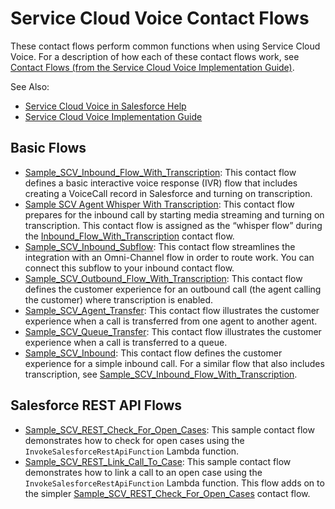 
# Service Cloud Voice Contact Flows

These contact flows perform common functions when using Service Cloud Voice. For a description of how each of these contact flows work, see [Contact Flows (from the Service Cloud Voice Implementation Guide)](https://developer.salesforce.com/docs/atlas.en-us.voice_developer_guide.meta/voice_developer_guide/voice_contact_flows.htm).

See Also:

* [Service Cloud Voice in Salesforce Help](https://help.salesforce.com/articleView?id=voice_about.htm&type=5)
* [Service Cloud Voice Implementation Guide](https://developer.salesforce.com/docs/atlas.en-us.voice_developer_guide.meta/voice_developer_guide/voice_intro.htm)

## Basic Flows

* [Sample_SCV_Inbound_Flow_With_Transcription](Sample_SCV_Inbound_Flow_With_Transcription): This contact flow defines a basic interactive voice response (IVR) flow that includes creating a VoiceCall record in Salesforce and turning on transcription.
* [Sample SCV Agent Whisper With Transcription](Sample_SCV_Agent_Whisper_With_Transcription): This contact flow prepares for the inbound call by starting media streaming and turning on transcription. This contact flow is assigned as the “whisper flow” during the [Inbound_Flow_With_Transcription](Sample_SCV_Inbound_Flow_With_Transcription) contact flow.
* [Sample_SCV_Inbound_Subflow](Sample_SCV_Inbound_Subflow): This contact flow streamlines the integration with an Omni-Channel flow in order to route work. You can connect this subflow to your inbound contact flow.
* [Sample_SCV_Outbound_Flow_With_Transcription](Sample_SCV_Outbound_Flow_With_Transcription): This contact flow defines the customer experience for an outbound call (the agent calling the customer) where transcription is enabled.
* [Sample_SCV_Agent_Transfer](Sample_SCV_Agent_Transfer): This contact flow illustrates the customer experience when a call is transferred from one agent to another agent.
* [Sample_SCV_Queue_Transfer](Sample_SCV_Queue_Transfer): This contact flow illustrates the customer experience when a call is transferred to a queue.
* [Sample_SCV_Inbound](Sample_SCV_Inbound): This contact flow defines the customer experience for a simple inbound call. For a similar flow that also includes transcription, see [Sample_SCV_Inbound_Flow_With_Transcription](Sample_SCV_Inbound_Flow_With_Transcription).

## Salesforce REST API Flows

* [Sample_SCV_REST_Check_For_Open_Cases](Sample_SCV_REST_Check_For_Open_Cases): This sample contact flow demonstrates how to check for open cases using the `InvokeSalesforceRestApiFunction` Lambda function.
* [Sample_SCV_REST_Link_Call_To_Case](Sample_SCV_REST_Link_Call_To_Case): This sample contact flow demonstrates how to link a call to an open case using the `InvokeSalesforceRestApiFunction` Lambda function. This flow adds on to the simpler [Sample_SCV_REST_Check_For_Open_Cases](Sample_SCV_REST_Check_For_Open_Cases) contact flow.
